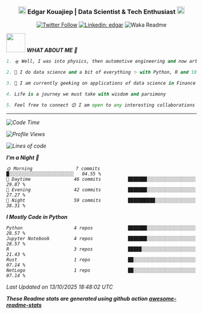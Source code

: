 <div align="center">
<h3><img src="https://slackmojis.com/emojis/34454-engineer/download" width="20">  Edgar Kouajiep | Data Scientist & Tech Enthusiast <img src="https://slackmojis.com/emojis/66362-typingcat/download" width="20"/>  </h3>
</div>

<div align="center">

[![Twitter Follow](https://img.shields.io/twitter/follow/ragde8901_?label=Follow)](https://twitter.com/intent/follow?screen_name=ragde8901_)
[![Linkedin: edgar](https://img.shields.io/badge/-edgar-blue?style=flat-square&logo=Linkedin&logoColor=white&link=https://www.linkedin.com/in/edgar-kouajiep-3131b227/)](https://www.linkedin.com/in/edgar-kouajiep-3131b227/)
![Waka Readme](https://github.com/anmol098/anmol098/workflows/Waka%20Readme/badge.svg)
</div>

<img src="https://media.giphy.com/media/VgCDAzcKvsR6OM0uWg/giphy.gif" width="50"> <em><b> WHAT ABOUT ME 💬 </b> 

```python
1. 🛸 Well, I was into physics, then automotive engineering and now artificial intelligence

2. 🔭 I do data science and a bit of everything ✨ with Python, R and 10+ others.

3. 🌱 I am currently geeking on applications of data science in Finance

4. Life is a journey we must take with wisdom and parsimony

5. Feel free to connect 😊 I am open to any interesting collaborations
```

---
<!--START_SECTION:waka-->
![Code Time](http://img.shields.io/badge/Code%20Time-66%20hrs%2049%20mins-blue)

![Profile Views](http://img.shields.io/badge/Profile%20Views-0-blue)

![Lines of code](https://img.shields.io/badge/From%20Hello%20World%20I%27ve%20Written-178.5%20thousand%20lines%20of%20code-blue)

**I'm a Night 🦉** 

```text
🌞 Morning                7 commits           █░░░░░░░░░░░░░░░░░░░░░░░░   04.55 % 
🌆 Daytime                46 commits          ███████░░░░░░░░░░░░░░░░░░   29.87 % 
🌃 Evening                42 commits          ███████░░░░░░░░░░░░░░░░░░   27.27 % 
🌙 Night                  59 commits          ██████████░░░░░░░░░░░░░░░   38.31 % 
```


**I Mostly Code in Python** 

```text
Python                   4 repos             ███████░░░░░░░░░░░░░░░░░░   28.57 % 
Jupyter Notebook         4 repos             ███████░░░░░░░░░░░░░░░░░░   28.57 % 
R                        3 repos             █████░░░░░░░░░░░░░░░░░░░░   21.43 % 
Rust                     1 repo              ██░░░░░░░░░░░░░░░░░░░░░░░   07.14 % 
NetLogo                  1 repo              ██░░░░░░░░░░░░░░░░░░░░░░░   07.14 % 
```




 Last Updated on 13/10/2025 18:48:02 UTC
<!--END_SECTION:waka-->

**These Readme stats are generated using github action [awesome-readme-stats](https://github.com/anmol098/waka-readme-stats)**


